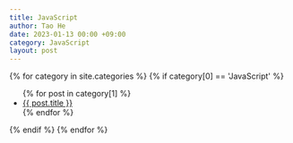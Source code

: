 ```yaml
---
title: JavaScript
author: Tao He
date: 2023-01-13 00:00 +09:00
category: JavaScript
layout: post
---
```


{% for category in site.categories %}
{% if category[0] == 'JavaScript' %}

  <ul>
    {% for post in category[1] %}
      <li><a href="{{ post.url }}">{{ post.title }}</a></li>
    {% endfor %}
  </ul>
	{% endif %}
{% endfor %}
